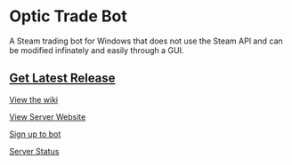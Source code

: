 Optic Trade Bot
===============

A Steam trading bot for Windows that does not use the Steam API and can be modified infinately and easily through a GUI.

## [Get Latest Release](https://github.com/Opticulex/OpticTradeBot/releases/)


[View the wiki](https://github.com/Opticulex/OpticTradeBot/wiki)

[View Server Website](https://optictradebot.neocities.org/)

[Sign up to bot](https://optictradebot.neocities.org/signup.html)

[Server Status](https://optictradebot.statuskit.com/)
